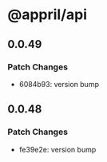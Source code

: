 # @appril/api

## 0.0.49

### Patch Changes

- 6084b93: version bump

## 0.0.48

### Patch Changes

- fe39e2e: version bump
